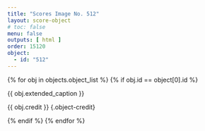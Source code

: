 ```yaml
---
title: "Scores Image No. 512"
layout: score-object
# toc: false
menu: false
outputs: [ html ]
order: 15120
object:
  - id: "512"
---
```


{% for obj in objects.object_list %}
{% if obj.id == object[0].id %}

{{ obj.extended_caption }}

{{ obj.credit }} {.object-credit}

{% endif %}
{% endfor %}
